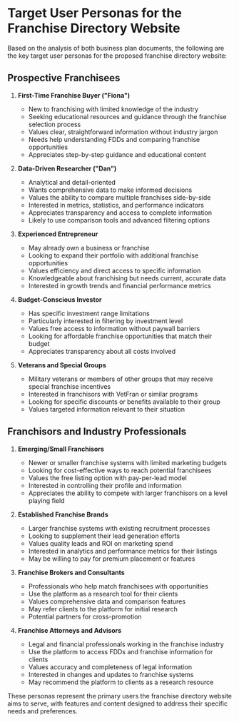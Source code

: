 # Target User Personas for the Franchise Directory Website

Based on the analysis of both business plan documents, the following are the key target user personas for the proposed franchise directory website:

## Prospective Franchisees

1. **First-Time Franchise Buyer ("Fiona")**
   - New to franchising with limited knowledge of the industry
   - Seeking educational resources and guidance through the franchise selection process
   - Values clear, straightforward information without industry jargon
   - Needs help understanding FDDs and comparing franchise opportunities
   - Appreciates step-by-step guidance and educational content

2. **Data-Driven Researcher ("Dan")**
   - Analytical and detail-oriented
   - Wants comprehensive data to make informed decisions
   - Values the ability to compare multiple franchises side-by-side
   - Interested in metrics, statistics, and performance indicators
   - Appreciates transparency and access to complete information
   - Likely to use comparison tools and advanced filtering options

3. **Experienced Entrepreneur**
   - May already own a business or franchise
   - Looking to expand their portfolio with additional franchise opportunities
   - Values efficiency and direct access to specific information
   - Knowledgeable about franchising but needs current, accurate data
   - Interested in growth trends and financial performance metrics

4. **Budget-Conscious Investor**
   - Has specific investment range limitations
   - Particularly interested in filtering by investment level
   - Values free access to information without paywall barriers
   - Looking for affordable franchise opportunities that match their budget
   - Appreciates transparency about all costs involved

5. **Veterans and Special Groups**
   - Military veterans or members of other groups that may receive special franchise incentives
   - Interested in franchisors with VetFran or similar programs
   - Looking for specific discounts or benefits available to their group
   - Values targeted information relevant to their situation

## Franchisors and Industry Professionals

1. **Emerging/Small Franchisors**
   - Newer or smaller franchise systems with limited marketing budgets
   - Looking for cost-effective ways to reach potential franchisees
   - Values the free listing option with pay-per-lead model
   - Interested in controlling their profile and information
   - Appreciates the ability to compete with larger franchisors on a level playing field

2. **Established Franchise Brands**
   - Larger franchise systems with existing recruitment processes
   - Looking to supplement their lead generation efforts
   - Values quality leads and ROI on marketing spend
   - Interested in analytics and performance metrics for their listings
   - May be willing to pay for premium placement or features

3. **Franchise Brokers and Consultants**
   - Professionals who help match franchisees with opportunities
   - Use the platform as a research tool for their clients
   - Values comprehensive data and comparison features
   - May refer clients to the platform for initial research
   - Potential partners for cross-promotion

4. **Franchise Attorneys and Advisors**
   - Legal and financial professionals working in the franchise industry
   - Use the platform to access FDDs and franchise information for clients
   - Values accuracy and completeness of legal information
   - Interested in changes and updates to franchise systems
   - May recommend the platform to clients as a research resource

These personas represent the primary users the franchise directory website aims to serve, with features and content designed to address their specific needs and preferences.
